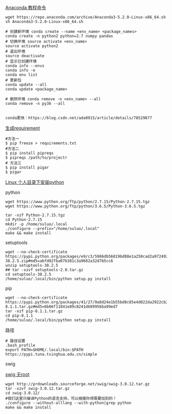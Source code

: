 [Anaconda 教程命令](https://blog.csdn.net/u012151283/article/details/54145347)

```
wget https://repo.anaconda.com/archive/Anaconda3-5.2.0-Linux-x86_64.sh
sh Anaconda3-5.2.0-Linux-x86_64.sh

# 创建新环境 conda create --name <env_name> <package_names>
conda create -n python2 python=2.7 numpy pandas
# 切换环境 source activate <env_name>
source activate python2
# 退出环境
source deactivate
# 显示已创建环境
conda info --envs
conda info -e
conda env list
# 更新包
conda update --all
conda update <package_name>

# 删除环境 conda remove -n <env_name> --all
conda remove -n py36 --all


conda更快：https://blog.csdn.net/ada0915/article/details/78529877
```

[生成requirement](https://my.oschina.net/zhangzhe/blog/413781)

```
#方法一
$ pip freeze > requirements.txt
#方法二
$ pip install pipreqs
$ pipreqs /path/to/projectr
# 方法三
$ pip install pigar
$ pigar
```

[Linux 个人目录下安装python](http://blog.csdn.net/dream_angel_z/article/details/51338546)

python

```
wget https://www.python.org/ftp/python/2.7.15/Python-2.7.15.tgz
wget https://www.python.org/ftp/python/3.6.5/Python-3.6.5.tgz

tar -xzf Python-2.7.15.tgz
cd Python-2.7.15
mkdir -p /home/suluo/.local 
./configure --prefix="/home/suluo/.local"
make && make install
```

setuptools

```
wget --no-check-certificate https://pypi.python.org/packages/e9/c3/5986db56819bd88e1a250cad2a97249211686b1b7b5d95f9ab64d403a2cb/setuptools-38.2.5.zip#md5=abfd02fba07b381c3a9682a32d765cc6
unzip setuptools-38.2.5   
## tar -xzvf setuptools-2.0.tar.gz
cd setuptools-38.2.5
/home/suluo/.local/bin/python setup.py install
```

pip

```
wget --no-check-certificate https://pypi.python.org/packages/41/27/9a8d24e1b55bd8c85e4d022da2922cb206f183e2d18fee4e320c9547e751/pip-8.1.1.tar.gz#md5=6b86f11841e89c8241d689956ba99ed7
tar -xzf pip-8.1.1.tar.gz
cd pip-8.1.1
/home/suluo/.local/bin/python setup.py install
```

路径

```
# 路径设置
.bash_profile
export PATH=$HOME/.local/bin:$PATH
https://pypi.tuna.tsinghua.edu.cn/simple
```

swig

[swig 无root](http://www.voidcn.com/article/p-xkijjfbj-eu.html)

```
wget http://prdownloads.sourceforge.net/swig/swig-3.0.12.tar.gz
tar -xzvf swig-3.0.12.tar.gz
cd swig-3.0.12/
#我们这里只编译Python的语言支持，可以根据你得需要加别的！
./configure --without-alllang --with-python|grep python
make && make install
```



